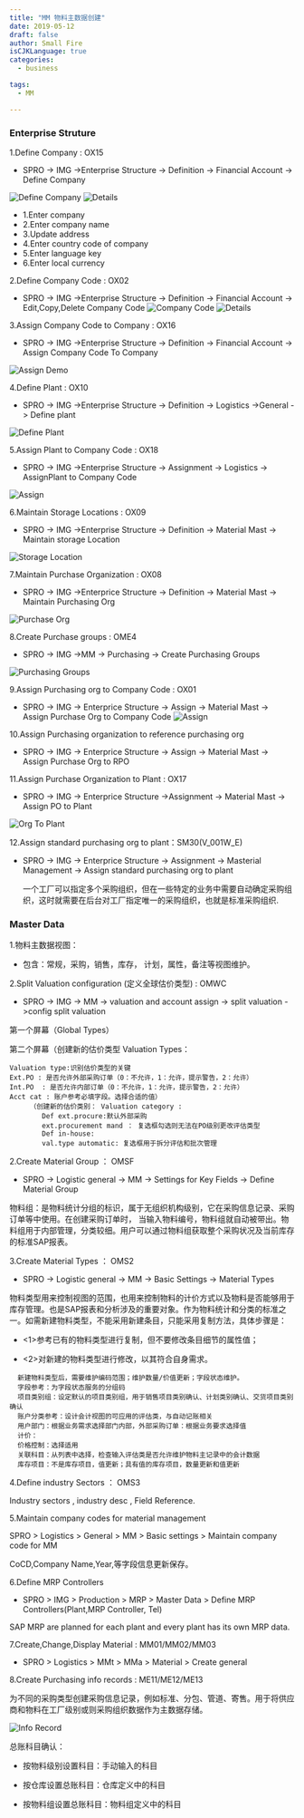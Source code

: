 ```yaml
---
title: "MM 物料主数据创建"
date: 2019-05-12
draft: false
author: Small Fire
isCJKLanguage: true
categories: 
  - business

tags: 
  - MM

---
```



### Enterprise Struture ###

1.Define Company : OX15

   - SPRO -> IMG ->Enterprise Structure -> Definition -> Financial Account -> Define Company

![Define Company](/images/MMMasterData/1.png)
![Details](/images/MMMasterData/2.png)

- 1.Enter company                     
- 2.Enter company name            
- 3.Update address
- 4.Enter country code of company 
- 5.Enter language key 
- 6.Enter local currency

2.Define Company Code : OX02

  - SPRO -> IMG ->Enterprise Structure -> Definition -> Financial Account -> Edit,Copy,Delete Company Code
![Company Code](/images/MMMasterData/3.png)
![Details](/images/MMMasterData/4.png)

3.Assign Company Code to Company : OX16

  - SPRO -> IMG ->Enterprise Structure -> Definition -> Financial Account -> Assign Company Code To Company

![Assign Demo](/images/MMMasterData/5.png)

4.Define Plant : OX10

  - SPRO -> IMG ->Enterprise Structure -> Definition -> Logistics ->General -> Define plant

![Define Plant](/images/MMMasterData/6.png)

5.Assign Plant to Company Code : OX18

  - SPRO -> IMG ->Enterprise Structure -> Assignment -> Logistics -> AssignPlant to Company Code

![Assign](/images/MMMasterData/7.png)

6.Maintain Storage Locations : OX09

  - SPRO -> IMG ->Enterprise Structure -> Definition -> Material Mast -> Maintain storage Location

![Storage Location](/images/MMMasterData/8.png)

7.Maintain Purchase Organization : OX08

   - SPRO -> IMG ->Enterprice Structure -> Definition -> Material Mast -> Maintain Purchasing Org

![Purchase Org](/images/MMMasterData/9.png)

8.Create Purchase groups : OME4

 - SPRO -> IMG ->MM -> Purchasing -> Create Purchasing Groups

![Purchasing Groups](/images/MMMasterData/10.png)

9.Assign Purchasing org to Company Code : OX01

 - SPRO -> IMG -> Enterprice Structure -> Assign -> Material Mast  -> Assign Purchase Org to Company Code
![Assign](/images/MMMasterData/11.png)


10.Assign Purchasing organization to reference purchasing org

  - SPRO -> IMG -> Enterprice Structure -> Assign -> Material Mast -> Assign Purchase Org to RPO

11.Assign Purchase Organization to Plant : OX17

  - SPRO -> IMG -> Enterprice Structure ->Assignment -> Material Mast -> Assign PO to Plant

![Org To Plant](/images/MMMasterData/12.png)

12.Assign  standard purchasing org to plant：SM30(V_001W_E)

- SPRO -> IMG -> Enterprice Structure -> Assignment -> Masterial Management -> Assign standard purchasing org to plant

  一个工厂可以指定多个采购组织，但在一些特定的业务中需要自动确定采购组织，这时就需要在后台对工厂指定唯一的采购组织，也就是标准采购组织.


###  Master Data ###
1.物料主数据视图：

  - 包含：常规，采购，销售，库存， 计划，属性，备注等视图维护。

2.Split Valuation configuration (定义全球估价类型) : OMWC

  - SPRO -> IMG -> MM -> valuation and account assign -> split valuation ->config split valuation


   第一个屏幕（Global Types）

   第二个屏幕（创建新的估价类型 Valuation Types：

```JS
Valuation type:识别估价类型的关键
Ext.PO : 是否允许外部采购订单（0：不允许，1：允许，提示警告，2：允许）
Int.PO  : 是否允许内部订单（0：不允许，1：允许，提示警告，2：允许）
Acct cat : 账户参考必填字段。选择合适的值）
     （创建新的估价类别： Valuation category :
        Def ext.procure:默认外部采购
        ext.procurement mand ： 复选框勾选则无法在PO级别更改评估类型
        Def in-house:
        val.type automatic: 复选框用于拆分评估和批次管理
```
2.Create Material Group ： OMSF

  - SPRO -> Logistic general -> MM -> Settings for Key Fields -> Define Material Group

 物料组：是物料统计分组的标识，属于无组织机构级别，它在采购信息记录、采购订单等中使用。在创建采购订单时， 当输入物料编号，物料组就自动被带出。物料组用于内部管理，分类较细。用户可以通过物料组获取整个采购状况及当前库存的标准SAP报表。

3.Create Material Types ： OMS2

  - SPRO -> Logistic general -> MM -> Basic Settings -> Material Types

  物料类型用来控制视图的范围，也用来控制物料的计价方式以及物料是否能够用于库存管理。也是SAP报表和分析涉及的重要对象。作为物料统计和分类的标准之一。如需新建物料类型，不能采用新建条目，只能采用复制方法，具体步骤是：

  - <1>参考已有的物料类型进行复制，但不要修改条目细节的属性值；

  - <2>对新建的物料类型进行修改，以其符合自身需求。

```JS
  新建物料类型后，需要维护编码范围；维护数量/价值更新；字段状态维护。
  字段参考：为字段状态服务的分组码
  项目类别组：设定默认的项目类别组，用于销售项目类别确认、计划类别确认、交货项目类别确认
  账户分类参考：设计会计视图的可应用的评估类，与自动记账相关
  用户部门：根据业务需求选择部门内部，外部采购订单：根据业务要求选择值
  计价：
  价格控制：选择适用
  关联科目：从列表中选择，检查输入评估类是否允许维护物料主记录中的会计数据
  库存项目：不是库存项目，值更新；具有值的库存项目，数量更新和值更新
```

4.Define industry Sectors ： OMS3

  Industry sectors , industry desc , Field Reference.

5.Maintain company codes for material management

  SPRO > Logistics > General > MM > Basic settings > Maintain company code for MM

  CoCD,Company Name,Year,等字段信息更新保存。

6.Define MRP Controllers

 - SPRO > IMG > Production > MRP > Master Data > Define MRP Controllers(Plant,MRP Controller, Tel)

  SAP MRP are planned for each plant and every plant has its own MRP data.

7.Create,Change,Display Material : MM01/MM02/MM03

  - SPRO > Logistics > MMt > MMa > Material > Create general

8.Create Purchasing info records : ME11/ME12/ME13

  为不同的采购类型创建采购信息记录，例如标准、分包、管道、寄售。用于将供应商和物料在工厂级别或则采购组织数据作为主数据存储。

![Info Record](/images/MM/MMInfoRecord.png)

总账科目确认：

 - 按物料级别设置科目：手动输入的科目

 - 按仓库设置总账科目：仓库定义中的科目

 - 按物料组设置总账科目：物料组定义中的科目

